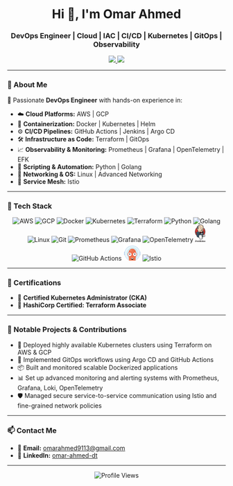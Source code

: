 <h1 align="center">Hi 👋, I'm Omar Ahmed</h1>
<h3 align="center">DevOps Engineer | Cloud | IAC | CI/CD | Kubernetes | GitOps | Observability</h3>

<p align="center">
  <a href="mailto:omarahmed9113@gmail.com">
    <img src="https://img.shields.io/badge/Gmail-D14836?style=for-the-badge&logo=gmail&logoColor=white" />
  </a>
  <a href="https://www.linkedin.com/in/omar-ahmed-dt" target="_blank">
    <img src="https://img.shields.io/badge/LinkedIn-blue?style=for-the-badge&logo=linkedin&logoColor=white" />
  </a>
</p>

---

### 🚀 About Me

🔧 Passionate **DevOps Engineer** with hands-on experience in:

- ☁️ **Cloud Platforms:** AWS | GCP  
- 🐳 **Containerization:** Docker | Kubernetes | Helm  
- ⚙️ **CI/CD Pipelines:** GitHub Actions | Jenkins | Argo CD  
- 🛠️ **Infrastructure as Code:** Terraform | GitOps  
- 📈 **Observability & Monitoring:** Prometheus | Grafana | OpenTelemetry | EFK  
- 🧰 **Scripting & Automation:** Python | Golang  
- 🧠 **Networking & OS:** Linux | Advanced Networking  
- 🔌 **Service Mesh:** Istio

---

### 🧰 Tech Stack

<p align="center">
  <!-- Cloud -->
  <img src="https://cdn.jsdelivr.net/gh/devicons/devicon/icons/amazonwebservices/amazonwebservices-original-wordmark.svg" height="40" title="AWS"/>
  <img src="https://cdn.jsdelivr.net/gh/devicons/devicon/icons/googlecloud/googlecloud-original.svg" height="40" title="GCP"/>
  
  <!-- Containers & Infra -->
  <img src="https://cdn.jsdelivr.net/gh/devicons/devicon/icons/docker/docker-original.svg" height="40" title="Docker"/>
  <img src="https://cdn.jsdelivr.net/gh/devicons/devicon/icons/kubernetes/kubernetes-plain.svg" height="40" title="Kubernetes"/>
  <img src="https://cdn.jsdelivr.net/gh/devicons/devicon/icons/terraform/terraform-original.svg" height="40" title="Terraform"/>

  <!-- Programming -->
  <img src="https://cdn.jsdelivr.net/gh/devicons/devicon/icons/python/python-original.svg" height="40" title="Python"/>
  <img src="https://cdn.jsdelivr.net/gh/devicons/devicon/icons/go/go-original.svg" height="40" title="Golang"/>
  
  <!-- OS & VCS -->
  <img src="https://cdn.jsdelivr.net/gh/devicons/devicon/icons/linux/linux-original.svg" height="40" title="Linux"/>
  <img src="https://cdn.jsdelivr.net/gh/devicons/devicon/icons/git/git-original.svg" height="40" title="Git"/>

  <!-- Monitoring & CI/CD -->
  <img src="https://raw.githubusercontent.com/gilbarbara/logos/master/logos/prometheus.svg" height="40" title="Prometheus"/>
  <img src="https://raw.githubusercontent.com/gilbarbara/logos/master/logos/grafana.svg" height="40" title="Grafana"/>
  <img src="https://raw.githubusercontent.com/gilbarbara/logos/master/logos/opentelemetry.svg" height="40" title="OpenTelemetry"/>
  <img src="https://raw.githubusercontent.com/gilbarbara/logos/master/logos/jenkins.svg" height="40" title="Jenkins"/>
  <img src="https://raw.githubusercontent.com/gilbarbara/logos/master/logos/github-actions.svg" height="40" title="GitHub Actions"/>
  
  <!-- GitOps, Mesh -->
  <img src="https://raw.githubusercontent.com/argoproj/argo-cd/master/docs/assets/logo.png" height="40" title="Argo CD"/>
  <img src="https://istio.io/latest/favicons/android-192x192.png" height="40" title="Istio"/>

</p>

---

### 🔖 Certifications

- 🏅 **Certified Kubernetes Administrator (CKA)**  
- 🏅 **HashiCorp Certified: Terraform Associate**

---

### 📝 Notable Projects & Contributions

- 🚀 Deployed highly available Kubernetes clusters using Terraform on AWS & GCP  
- 🔁 Implemented GitOps workflows using Argo CD and GitHub Actions  
- 📦 Built and monitored scalable Dockerized applications  
- 📊 Set up advanced monitoring and alerting systems with Prometheus, Grafana, Loki, OpenTelemetry  
- 🛡️ Managed secure service-to-service communication using Istio and fine-grained network policies  

---

### 📫 Contact Me

- 📧 **Email:** omarahmed9113@gmail.com  
- 🔗 **LinkedIn:** [omar-ahmed-dt](https://www.linkedin.com/in/omar-ahmed-dt)

---

<p align="center">
  <img src="https://komarev.com/ghpvc/?username=omar-ahmed-dt&label=Profile%20views&color=blue&style=flat" alt="Profile Views" />
</p>
